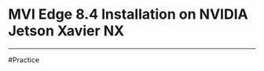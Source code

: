 # MVI Edge 8.4 Installation on NVIDIA Jetson Xavier NX
_______________________________________________________
#Practice

